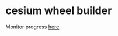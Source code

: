 # cesium wheel builder

Monitor progress [here](https://travis-ci.org/cesium-ml/wheel_builder/builds)
